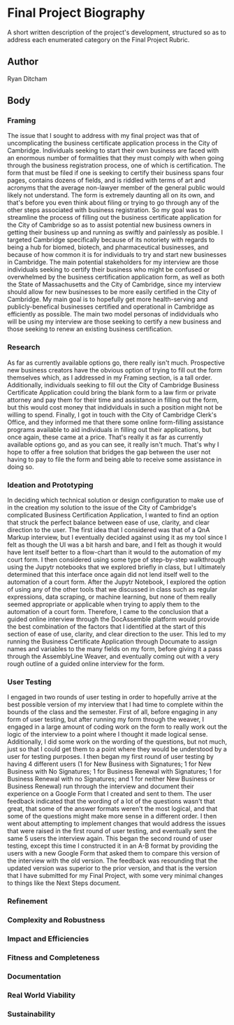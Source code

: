 # Final Project Biography

A short written description of the project's development, structured so as to address each enumerated category on the Final Project Rubric.

## Author

Ryan Ditcham

## Body

### Framing

The issue that I sought to address with my final project was that of uncomplicating the business certificate application process in the City of Cambridge. Individuals seeking to start their own business are faced with an enormous number of formalities that they must comply with when going through the business registration process, one of which is certification. The form that must be filed if one is seeking to certify their business spans four pages, contains dozens of fields, and is riddled with terms of art and acronyms that the average non-lawyer member of the general public would likely not understand. The form is extremely daunting all on its own, and that's before you even think about filing or trying to go through any of the other steps associated with business registration. So my goal was to streamline the process of filling out the business certificate application for the City of Cambridge so as to assist potential new business owners in getting their business up and running as swiftly and painlessly as posible. I targeted Cambridge specifically because of its notoriety with regards to being a hub for biomed, biotech, and pharmaceutical businesses, and because of how common it is for individuals to try and start new businesses in Cambridge. The main potential stakeholders for my interview are those individuals seeking to certify their business who might be confused or overwhelmed by the business certification application form, as well as both the State of Massachusetts and the City of Cambridge, since my interview should allow for new businesses to be more easily certified in the City of Cambridge. My main goal is to hopefully get more health-serving and publicly-benefical businesses certified and operational in Cambridge as efficiently as possible. The main two model personas of indidviduals who will be using my interview are those seeking to certify a new business and those seeking to renew an existing business certification.

### Research

As far as currently available options go, there really isn't much. Prospective new business creators have the obvious option of trying to fill out the form themselves which, as I addressed in my Framing section, is a tall order. Additionally, individuals seeking to fill out the City of Cambridge Business Certificate Application could bring the blank form to a law firm or private attorney and pay them for their time and assistance in filling out the form, but this would cost money that indidviduals in such a position might not be willing to spend. Finally, I got in touch with the City of Cambridge Clerk's Office, and they informed me that there some online form-filling assistance programs available to aid individuals in filling out their applications, but once again, these came at a price. That's really it as far as currently available options go, and as you can see, it really isn't much. That's why I hope to offer a free solution that bridges the gap between the user not having to pay to file the form and being able to receive some assistance in doing so.

### Ideation and Prototyping

In deciding which technical solution or design configuration to make use of in the creation my solution to the issue of the City of Cambridge's complicated Business Certification Application, I wanted to find an option that struck the perfect balance between ease of use, clarity, and clear direction to the user. The first idea that I considered was that of a QnA Markup interview, but I eventually decided against using it as my tool since I felt as though the UI was a bit harsh and bare, and I felt as though it would have lent itself better to a flow-chart than it would to the automation of my court form. I then considered using some type of step-by-step walkthrough using the Jupytr notebooks that we explored briefly in class, but I ultimately determined that this interface once again did not lend itself well to the automation of a court form. After the Jupytr Notebook, I explored the option of using any of the other tools that we discussed in class such as regular expressions, data scraping, or machine learning, but none of them really seemed appropriate or applicable when trying to apply them to the automation of a court form. Therefore, I came to the conclusion that a guided online interview through the DocAssemble platform would provide the best combination of the factors that I identified at the start of this section of ease of use, clarity, and clear direction to the user. This led to my running the Business Certificate Application through Documate to assign names and variables to the many fields on my form, before giving it a pass through the AssemblyLine Weaver, and eventually coming out with a very rough outline of a guided online interview for the form.

### User Testing

I engaged in two rounds of user testing in order to hopefully arrive at the best possible version of my interview that I had time to complete within the bounds of the class and the semester. First of all, before engaging in any form of user testing, but after running my form through the weaver, I engaged in a large amount of coding work on the form to really work out the logic of the interview to a point where I thought it made logical sense. Additionally, I did some work on the wording of the questions, but not much, just so that I could get them to a point where they would be understood by a user for testing purposes. I then began my first round of user testing by having 4 different users (1 for New Business with Signatures; 1 for New Business with No Signatures; 1 for Business Renewal with Signatures; 1 for Business Renewal with no Signatures; and 1 for neither New Business or Business Renewal) run through the interview and document their experience on a Google Form that I created and sent to them. The user feedback indicated that the wording of a lot of the questions wasn't that great, that some of the answer formats weren't the most logical, and that some of the questions might make more sense in a different order. I then went about attempting to implement changes that would address the issues that were raised in the first round of user testing, and eventually sent the same 5 users the interview again. This began the second round of user testing, except this time I constructed it in an A-B format by providing the users with a new Google Form that asked them to compare this version of the interview with the old version. The feedback was resounding that the updated version was superior to the prior version, and that is the version that I have submitted for my Final Project, with some very minimal changes to things like the Next Steps document.

### Refinement



### Complexity and Robustness



### Impact and Efficiencies



### Fitness and Completeness



### Documentation



### Real World Viability



### Sustainability


